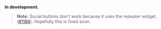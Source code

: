 **In development.**

> **Note:** Social buttons don't work because it uses the repeater widget. ([#1194](https://github.com/octobercms/october/issues/1194)). Hopefully this is fixed soon.
